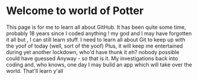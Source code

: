 # Welcome to world of Potter

This page is for me to learn all about GitHub.  It has been quite some time, probably 18 years since I coded anything ! my god and I may have forgotten it all but , I can still learn stuff.
I need to learn all about Git to keep up with the yoof of today (well, sort of the yoof)
Plus, it will keep me entertained during yet another lockdown, who'd have thunk it eh? nobody possible could have guessed 
Anyway - so that is it.  My investigations back into coding and, who knows, one day I may build an app which will take over the world.  That'll learn y'all
